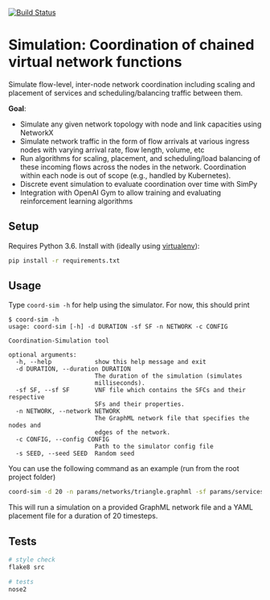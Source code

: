 [![Build Status](https://travis-ci.com/RealVNF/coordination-simulation.svg?token=LHEsk5x5tv7SsiZCzuoZ&branch=master)](https://travis-ci.com/RealVNF/coordination-simulation)

# Simulation: Coordination of chained virtual network functions

Simulate flow-level, inter-node network coordination including scaling and placement of services and scheduling/balancing traffic between them.


**Goal**:

* Simulate any given network topology with node and link capacities using NetworkX
* Simulate network traffic in the form of flow arrivals at various ingress nodes with varying arrival rate, flow length, volume, etc
* Run algorithms for scaling, placement, and scheduling/load balancing of these incoming flows across the nodes in the network. Coordination within each node is out of scope (e.g., handled by Kubernetes).
* Discrete event simulation to evaluate coordination over time with SimPy
* Integration with OpenAI Gym to allow training and evaluating reinforcement learning algorithms


## Setup

Requires Python 3.6. Install with (ideally using [virtualenv](https://virtualenv.pypa.io/en/stable/)):

```bash
pip install -r requirements.txt
```


## Usage

Type `coord-sim -h` for help using the simulator. For now, this should print 

``` 
$ coord-sim -h
usage: coord-sim [-h] -d DURATION -sf SF -n NETWORK -c CONFIG

Coordination-Simulation tool

optional arguments:
  -h, --help            show this help message and exit
  -d DURATION, --duration DURATION
                        The duration of the simulation (simulates
                        milliseconds).
  -sf SF, --sf SF       VNF file which contains the SFCs and their respective
                        SFs and their properties.
  -n NETWORK, --network NETWORK
                        The GraphML network file that specifies the nodes and
                        edges of the network.
  -c CONFIG, --config CONFIG
                        Path to the simulator config file
  -s SEED, --seed SEED  Random seed
```

You can use the following command as an example (run from the root project folder)

```bash 
coord-sim -d 20 -n params/networks/triangle.graphml -sf params/services/abc.yaml 
```
This will run a simulation on a provided GraphML network file and a YAML placement file for a duration of 20 timesteps. 


## Tests

```bash
# style check
flake8 src

# tests
nose2
```
